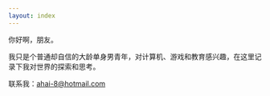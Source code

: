 ```yaml
---
layout: index
---
```


你好啊，朋友。

我只是个普通却自信的大龄单身男青年，对计算机、游戏和教育感兴趣，在这里记录下我对世界的探索和思考。

联系我：[ahai-8@hotmail.com](mailto:ahai-8@hotmail.com)

